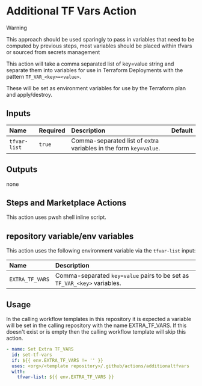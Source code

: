 # Additional TF Vars Action

> [!WARNING]
> This approach should be used sparingly to pass in variables that need to be computed by previous steps,
> most variables should be placed within tfvars or sourced from secrets management

This action will take a comma separated list of key=value string and separate them into variables for use in Terraform Deployments with the pattern `TF_VAR_<key>=<value>`.

These will be set as environment variables for use by the Terraform plan and apply/destroy.

## Inputs

| Name           | Required | Description                                                      | Default |
| :------------- | :------- | :--------------------------------------------------------------- | :------ |
| `tfvar-list`   | `true`   | Comma-separated list of extra variables in the form `key=value`. |         |

## Outputs

none

## Steps and Marketplace Actions

This action uses pwsh shell inline script.

## repository variable/env variables

This action uses the following environment variable via the `tfvar-list` input:

| Name            | Description                                                              |
| :-------------- | :----------------------------------------------------------------------- |
| `EXTRA_TF_VARS` | Comma-separated `key=value` pairs to be set as `TF_VAR_<key>` variables. |

## Usage

In the calling workflow templates in this repository it is expected a variable will be set in the calling repository with the name EXTRA_TF_VARS. If this doesn't exist or is empty then the calling workflow template will skip this action.

```yaml
- name: Set Extra TF_VARS
  id: set-tf-vars
  if: ${{ env.EXTRA_TF_VARS != '' }}
  uses: <org>/<template repository>/.github/actions/additionaltfvars
  with:
    tfvar-list: ${{ env.EXTRA_TF_VARS }}
```
